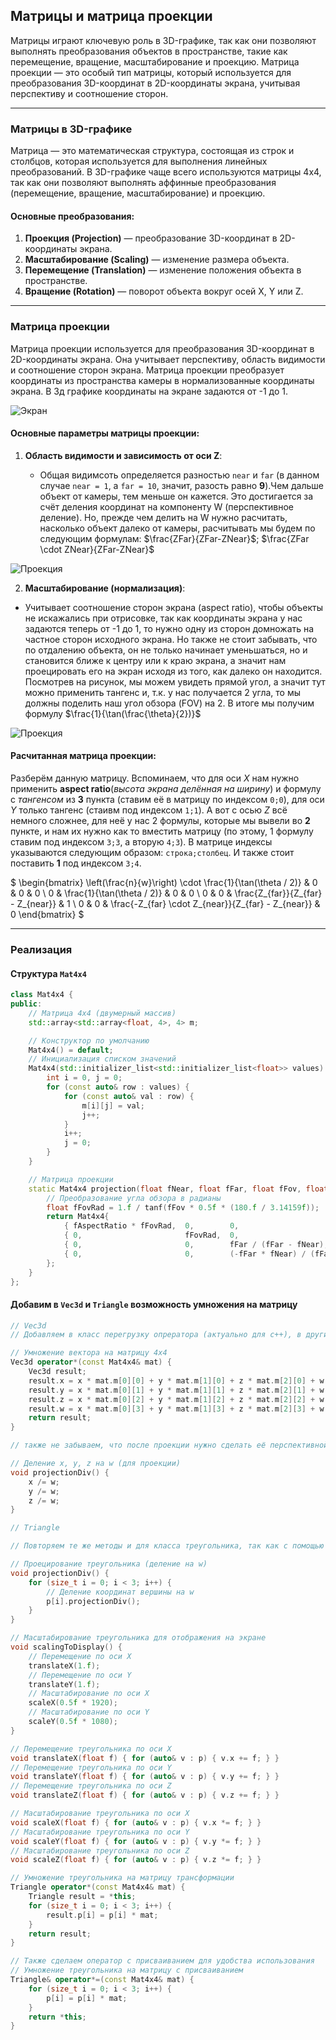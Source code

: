 ## Матрицы и матрица проекции

Матрицы играют ключевую роль в 3D-графике, так как они позволяют выполнять преобразования объектов в пространстве, такие как перемещение, вращение, масштабирование и проекцию. Матрица проекции — это особый тип матрицы, который используется для преобразования 3D-координат в 2D-координаты экрана, учитывая перспективу и соотношение сторон.

---

### Матрицы в 3D-графике

Матрица — это математическая структура, состоящая из строк и столбцов, которая используется для выполнения линейных преобразований. В 3D-графике чаще всего используются матрицы 4x4, так как они позволяют выполнять аффинные преобразования (перемещение, вращение, масштабирование) и проекцию.

#### Основные преобразования:

1. **Проекция (Projection)** — преобразование 3D-координат в 2D-координаты экрана.
2. **Масштабирование (Scaling)** — изменение размера объекта.
3. **Перемещение (Translation)** — изменение положения объекта в пространстве.
4. **Вращение (Rotation)** — поворот объекта вокруг осей X, Y или Z.

---

### Матрица проекции

Матрица проекции используется для преобразования 3D-координат в 2D-координаты экрана. Она учитывает перспективу, область видимости и соотношение сторон экрана. Матрица проекции преобразует координаты из пространства камеры в нормализованные координаты экрана. В 3д графике координаты на экране задаются от -1 до 1.

![Экран](images/Screen.png)

#### Основные параметры матрицы проекции:

1. **Область видимости и зависимость от оси Z**:

   - Общая видимсоть определяется разностью `near` и `far` (в данном случае `near = 1`, а `far = 10`, значит, разость равно **9**).Чем дальше объект от камеры, тем меньше он кажется. Это достигается за счёт деления координат на компоненту W (перспективное деление). Но, прежде чем делить на W нужно расчитать, насколько объект далеко от камеры, расчитывать мы будем по следующим формулам: $\frac{ZFar}{ZFar-ZNear}$; $\frac{ZFar \cdot ZNear}{ZFar-ZNear}$

![Проекция](images/Projection1.png)

2. **Масштабирование (нормализация)**:

- Учитывает соотношение сторон экрана (aspect ratio), чтобы объекты не искажались при отрисовке, так как координаты экрана у нас задаются теперь от -1 до 1, то нужно одну из сторон домножать на частное сторон исходного экрана. Но также не стоит забывать, что по отдалению объекта, он не только начинает уменьшаться, но и становится ближе к центру или к краю экрана, а значит нам проецировать его на экран исходя из того, как далеко он находится. Посмотрев на рисунок, мы можем увидеть прямой угол, а значит тут можно применить тангенс и, т.к. у нас получается 2 угла, то мы должны поделить наш угол обзора (FOV) на 2. В итоге мы получим формулу $\frac{1}{\tan(\frac{\theta}{2})}$

![Проекция](images/Projection2.png)

#### Расчитанная матрица проекции:

Разберём данную матрицу. Вспоминаем, что для оси *X* нам нужно применить **aspect ratio**(*высота экрана делённая на ширину*) и формулу с *тангенсом* из **3** пункта (ставим её в матрицу по индексом `0;0`), для оси *Y* только тангенс (стаивм под индексом `1;1`). А вот с осью *Z* всё немного сложнее, для неё у нас 2 формулы, которые мы вывели во **2** пункте, и нам их нужно как то вместить матрицу (по этому, 1 формулу ставим под индексом `3;3`, а вторую `4;3`). В матрице индексы указываются следующим образом: `строка;столбец`. И также стоит поставить **1** под индексом `3;4`.

$
\begin{bmatrix}
\left(\frac{n}{w}\right) \cdot \frac{1}{\tan(\theta / 2)} & 0 & 0 & 0 \\
0 & \frac{1}{\tan(\theta / 2)} & 0 & 0 \\
0 & 0 & \frac{Z_{far}}{Z_{far} - Z_{near}} & 1 \\
0 & 0 & \frac{-Z_{far} \cdot Z_{near}}{Z_{far} - Z_{near}} & 0
\end{bmatrix}
$

---

### Реализация

#### Структура `Mat4x4`

```cpp
class Mat4x4 {
public:
    // Матрица 4x4 (двумерный массив)
    std::array<std::array<float, 4>, 4> m;

    // Конструктор по умолчанию
    Mat4x4() = default;
    // Инициализация списком значений
    Mat4x4(std::initializer_list<std::initializer_list<float>> values) {
        int i = 0, j = 0;
	    for (const auto& row : values) {
	        for (const auto& val : row) {
	            m[i][j] = val;
	            j++;
	        }
		    i++;
		    j = 0;
    	}
    }

    // Матрица проекции
    static Mat4x4 projection(float fNear, float fFar, float fFov, float fAspectRatio) {
        // Преобразование угла обзора в радианы
        float fFovRad = 1.f / tanf(fFov * 0.5f * (180.f / 3.14159f));
        return Mat4x4{
            { fAspectRatio * fFovRad,  0,        0,                                 0 },
            { 0,                       fFovRad,  0,                                 0 },
            { 0,                       0,        fFar / (fFar - fNear),             1 },
            { 0,                       0,        (-fFar * fNear) / (fFar - fNear),  0 }
        };
    }
};
```

#### Добавим в `Vec3d` и `Triangle` возможность умножения на матрицу

```cpp
// Vec3d
// Добавляем в класс перегрузку опрератора (актуально для c++), в других языках можно реализовать обычным методом

// Умножение вектора на матрицу 4x4
Vec3d operator*(const Mat4x4& mat) {
    Vec3d result;
    result.x = x * mat.m[0][0] + y * mat.m[1][0] + z * mat.m[2][0] + w * mat.m[3][0];
    result.y = x * mat.m[0][1] + y * mat.m[1][1] + z * mat.m[2][1] + w * mat.m[3][1];
    result.z = x * mat.m[0][2] + y * mat.m[1][2] + z * mat.m[2][2] + w * mat.m[3][2];
    result.w = x * mat.m[0][3] + y * mat.m[1][3] + z * mat.m[2][3] + w * mat.m[3][3];
    return result;
}

// также не забываем, что после проекции нужно сделать её перспективной, поделив на компоненту W. По этому добавляем нужный метод

// Деление x, y, z на w (для проекции)
void projectionDiv() {
    x /= w;
    y /= w;
    z /= w;
}
```

```cpp
// Triangle

// Повторяем те же методы и для класса треугольника, так как с помощью него мы изменяем векторы и добавляем дополнительные

// Проецирование треугольника (деление на w)
void projectionDiv() {
    for (size_t i = 0; i < 3; i++) {
        // Деление координат вершины на w
        p[i].projectionDiv();
    }
}

// Масштабирование треугольника для отображения на экране
void scalingToDisplay() {
    // Перемещение по оси X
    translateX(1.f);
    // Перемещение по оси Y
    translateY(1.f);
    // Масштабирование по оси X
    scaleX(0.5f * 1920);
    // Масштабирование по оси Y
    scaleY(0.5f * 1080);
}

// Перемещение треугольника по оси X
void translateX(float f) { for (auto& v : p) { v.x += f; } }
// Перемещение треугольника по оси Y
void translateY(float f) { for (auto& v : p) { v.y += f; } }
// Перемещение треугольника по оси Z
void translateZ(float f) { for (auto& v : p) { v.z += f; } }

// Масштабирование треугольника по оси X
void scaleX(float f) { for (auto& v : p) { v.x *= f; } }
// Масштабирование треугольника по оси Y
void scaleY(float f) { for (auto& v : p) { v.y *= f; } }
// Масштабирование треугольника по оси Z
void scaleZ(float f) { for (auto& v : p) { v.z *= f; } }

// Умножение треугольника на матрицу трансформации
Triangle operator*(const Mat4x4& mat) {
    Triangle result = *this;
    for (size_t i = 0; i < 3; i++) {
        result.p[i] = p[i] * mat;
    }
    return result;
}

// Также сделаем оператор с присваиванием для удобства использования
// Умножение треугольника на матрицу с присваиванием
Triangle& operator*=(const Mat4x4& mat) {
    for (size_t i = 0; i < 3; i++) {
        p[i] = p[i] * mat;
    }
    return *this;
}
```